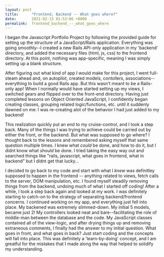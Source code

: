 ```yaml
---
layout: post
title:      "Frontend, Backend -- What goes where?"
date:       2021-02-15 01:53:06 +0000
permalink:  frontend_backend_--_what_goes_where
---
```



I began the Javascript Portfolio Project by following the provided guide for setting up the structure of a JavaScript/Rails application.  Everything was going smoothly--I created a new Rails API-only application in my 'backend' directory, and added the necessary files (html, js, css) to the frontend directory.  At this point, nothing was app-specific, meaning I was simply setting up a blank structure.  

After figuring out what kind of app I would make for this project, I went full-steam ahead and, on autopilot, created models, contollers, associations--everything to build a good Rails app.  But this wasn't meant to be a Rails-only app!  When I normally would have started setting up my views, I switched gears and flipped over to the front-end directory.  Having just completed lessons on Object Oriented JavaScript, I confidently began creating classes, grouping related logic/functions, etc. until it suddenly dawned on me:  I was re-creating alot of the behavior I had just added to my backend!

This realization quickly put an end to my cruise-control, and I took a step back.   Many of the things I was trying to achieve could be carried out by either the front, or the backend.  But what was supposed to go where?  I thought back to the lessons and remembered asking myself that same question multiple times.  I knew what *could* be done, and how to do it, but I didnt know what *should* be done.  I tried taking the easy way out and searched things like "rails, javascript, what goes in frontend, what in backend" but I didnt get that lucky...

I decided to go back to my code and start with what I *knew* was definitley supposed to happen in the frontend -- anything related to views, fetch calls to the server, DOM manipulation, etc.  I found myself steadily removing things from the backend, undoing much of what I started off coding!  After a while, I took a step back again and looked at my work.  I was definitely starting to catch-on to the strategy of separating backend/frontend concerns.  I continued working on my app, and everything just fell into place.  My backened was extremely slimmed-down.  My initial 5 models, became just 2!  My controllers looked neat and bare--facilitating the role of middle-man between the database and the code.  My JavaScript classes contained all of the view-logic, and after drying things up and removing extraneous comments, I finally had the answer to my initial question.    What goes in front, and what goes in back?  Just start coding and the concepts will fall into place.  This was definitely a 'learn-by-doing' concept, and I am greatful for the mistakes that I made along the way that helped to solidify my understanding.
